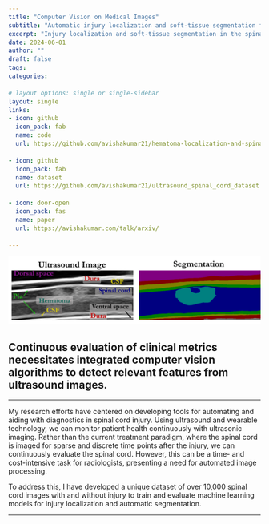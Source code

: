 ```yaml
---
title: "Computer Vision on Medical Images"
subtitle: "Automatic injury localization and soft-tissue segmentation for spinal cord injury management"
excerpt: "Injury localization and soft-tissue segmentation in the spinal cord for continuous and automatic diagnosis"
date: 2024-06-01
author: ""
draft: false
tags:
categories:

# layout options: single or single-sidebar
layout: single
links:
- icon: github
  icon_pack: fab
  name: code
  url: https://github.com/avishakumar21/hematoma-localization-and-spinal-cord-segmentation
  
- icon: github
  icon_pack: fab
  name: dataset
  url: https://github.com/avishakumar21/ultrasound_spinal_cord_dataset

- icon: door-open
  icon_pack: fas
  name: paper
  url: https://avishakumar.com/talk/arxiv/

---
```


![Segmentation](segmentation.png)

## Continuous evaluation of clinical metrics necessitates integrated computer vision algorithms to detect relevant features from ultrasound images. 

---

My research efforts have centered on developing tools for automating and aiding with diagnostics in spinal cord injury. Using ultrasound and wearable technology, we can monitor patient health continuously with ultrasonic imaging. Rather than the current treatment paradigm, where the spinal cord is imaged for sparse and discrete time points after the injury, we can continuously evaluate the spinal cord. However, this can be a time- and cost-intensive task for radiologists, presenting a need for automated image processing. 

To address this, I have developed a unique dataset of over 10,000 spinal cord images with and without injury to train and evaluate machine learning models for injury localization and automatic segmentation. 

---